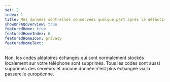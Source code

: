```yaml
---
set: 2
index: 1
title: Mes données sont-elles conservées quelque part après la désactivation de CoronaMelder ? 
showOnFAQoverview: true
featuredHome: true
featuredHomeIndex: 6
featuredHomeIcon: privacy
featuredHomeText: 
---
```

Non, les codes aléatoires échangés qui sont normalement stockés localement sur votre téléphone sont supprimés. Tous les codes sont aussi supprimés des serveurs et aucune donnée n'est plus échangée via la passerelle européenne.
